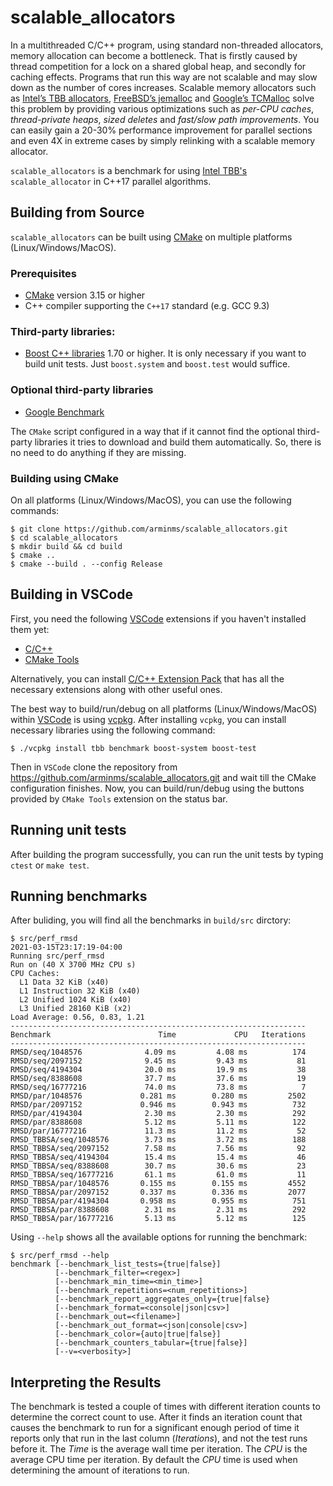 # scalable_allocators
In a multithreaded C/C++ program, using standard non-threaded allocators, memory
allocation can become a bottleneck. That is firstly caused by thread competition
for a lock on a shared global heap, and secondly for caching effects. Programs
that run this way are not scalable and may slow down as the number of cores
increases. Scalable memory allocators such as
[Intel’s TBB allocators](https://github.com/oneapi-src/oneTBB),
[FreeBSD’s jemalloc](https://github.com/jemalloc/jemalloc) and
[Google’s TCMalloc](https://github.com/google/tcmalloc) solve this problem by
providing various optimizations such as *per-CPU caches*, *thread-private heaps*,
*sized deletes* and *fast/slow path improvements*. You can easily gain a 20-30%
performance improvement for parallel sections and even 4X in extreme cases by
simply relinking with a scalable memory allocator. 

`scalable_allocators` is a benchmark for using
[Intel TBB's](https://github.com/oneapi-src/oneTBB)
`scalable_allocator` in C++17 parallel algorithms.
## Building from Source
`scalable_allocators` can be built using [CMake](https://cmake.org/) on multiple
platforms (Linux/Windows/MacOS).
### Prerequisites
* [CMake](https://cmake.org/) version 3.15 or higher
* C++ compiler supporting the `C++17` standard (e.g. GCC 9.3)

### Third-party libraries:

* [Boost C++ libraries](https://www.boost.org/) 1.70 or higher. It is only
   necessary if you want to build unit tests. Just `boost.system` and
   `boost.test` would suffice.

### Optional third-party libraries
* [Google Benchmark](https://github.com/google/benchmark)

The `CMake` script configured in a way that if it cannot find the optional
third-party libraries it tries to download and build them automatically. So,
there is no need to do anything if they are missing.
### Building using CMake
On all platforms (Linux/Windows/MacOS), you can use the following commands:
```
$ git clone https://github.com/arminms/scalable_allocators.git
$ cd scalable_allocators
$ mkdir build && cd build
$ cmake ..
$ cmake --build . --config Release
```
## Building in VSCode
First, you need the following [VSCode](https://code.visualstudio.com/) extensions
if you haven't installed them yet:
* [C/C++](https://marketplace.visualstudio.com/items?itemName=ms-vscode.cpptools)
* [CMake Tools](https://marketplace.visualstudio.com/items?itemName=ms-vscode.cmake-tools)

Alternatively, you can install
[C/C++ Extension Pack](https://marketplace.visualstudio.com/items?itemName=ms-vscode.cpptools-extension-pack)
that has all the necessary extensions along with other useful ones.

The best way to build/run/debug on all platforms (Linux/Windows/MacOS) within [VSCode](https://code.visualstudio.com/)
is using [vcpkg](https://docs.microsoft.com/en-us/cpp/build/vcpkg). After installing
`vcpkg`, you can install necessary libraries using the following
command:
```
$ ./vcpkg install tbb benchmark boost-system boost-test
```
Then in `VSCode` clone the repository from https://github.com/arminms/scalable_allocators.git
and wait till the CMake configuration finishes. Now, you can build/run/debug using
the buttons provided by `CMake Tools` extension on the status bar.
## Running unit tests
After building the program successfully, you can run the unit tests by typing
`ctest` or `make test`.
## Running benchmarks
After buliding, you will find all the benchmarks in `build/src` dirctory:
```
$ src/perf_rmsd
2021-03-15T23:17:19-04:00
Running src/perf_rmsd
Run on (40 X 3700 MHz CPU s)
CPU Caches:
  L1 Data 32 KiB (x40)
  L1 Instruction 32 KiB (x40)
  L2 Unified 1024 KiB (x40)
  L3 Unified 28160 KiB (x2)
Load Average: 0.56, 0.83, 1.21
------------------------------------------------------------------
Benchmark                        Time             CPU   Iterations
------------------------------------------------------------------
RMSD/seq/1048576              4.09 ms         4.08 ms          174
RMSD/seq/2097152              9.45 ms         9.43 ms           81
RMSD/seq/4194304              20.0 ms         19.9 ms           38
RMSD/seq/8388608              37.7 ms         37.6 ms           19
RMSD/seq/16777216             74.0 ms         73.8 ms            7
RMSD/par/1048576             0.281 ms        0.280 ms         2502
RMSD/par/2097152             0.946 ms        0.943 ms          732
RMSD/par/4194304              2.30 ms         2.30 ms          292
RMSD/par/8388608              5.12 ms         5.11 ms          122
RMSD/par/16777216             11.3 ms         11.2 ms           52
RMSD_TBBSA/seq/1048576        3.73 ms         3.72 ms          188
RMSD_TBBSA/seq/2097152        7.58 ms         7.56 ms           92
RMSD_TBBSA/seq/4194304        15.4 ms         15.4 ms           46
RMSD_TBBSA/seq/8388608        30.7 ms         30.6 ms           23
RMSD_TBBSA/seq/16777216       61.1 ms         61.0 ms           11
RMSD_TBBSA/par/1048576       0.155 ms        0.155 ms         4552
RMSD_TBBSA/par/2097152       0.337 ms        0.336 ms         2077
RMSD_TBBSA/par/4194304       0.958 ms        0.955 ms          751
RMSD_TBBSA/par/8388608        2.31 ms         2.31 ms          292
RMSD_TBBSA/par/16777216       5.13 ms         5.12 ms          125
```
Using `--help` shows all the available options for running the benchmark:

```
$ src/perf_rmsd --help
benchmark [--benchmark_list_tests={true|false}]
          [--benchmark_filter=<regex>]
          [--benchmark_min_time=<min_time>]
          [--benchmark_repetitions=<num_repetitions>]
          [--benchmark_report_aggregates_only={true|false}
          [--benchmark_format=<console|json|csv>]
          [--benchmark_out=<filename>]
          [--benchmark_out_format=<json|console|csv>]
          [--benchmark_color={auto|true|false}]
          [--benchmark_counters_tabular={true|false}]
          [--v=<verbosity>]
```

## Interpreting the Results
The benchmark is tested a couple of times with different iteration counts to determine the correct count to use. After it finds an iteration count that causes the benchmark to run for a significant enough period of time it reports only that run in the last column (*Iterations*), and not the test runs before it. The *Time* is the average wall time per iteration. The *CPU* is the average CPU time per iteration. By default the *CPU* time is used when determining the amount of iterations to run.
